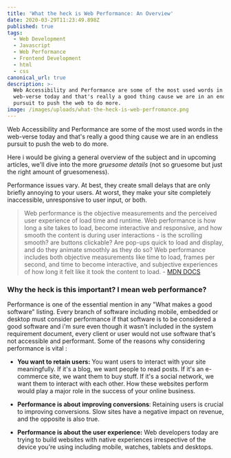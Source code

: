 ```yaml
---
title: 'What the heck is Web Performance: An Overview'
date: 2020-03-29T11:23:49.898Z
published: true
tags:
  - Web Development
  - Javascript
  - Web Performance
  - Frontend Development
  - html
  - css
canonical_url: true
description: >-
  Web Accessibility and Performance are some of the most used words in the
  web-verse today and that's really a good thing cause we are in an endless
  pursuit to push the web to do more.
image: /images/uploads/what-the-heck-is-web-perfromance.png
---
```

<!--StartFragment-->

Web Accessibility and Performance are some of the most used words in the web-verse today and that's really a good thing cause we are in an endless pursuit to push the web to do more.

Here i would be giving a general overview of the subject and in upcoming articles, we'll dive into the more *gruesome details* (not so gruesome but just the right amount of gruesomeness).

Performance issues vary. At best, they create small delays that are only briefly annoying to your users. At worst, they make your site completely inaccessible, unresponsive to user input, or both.

> Web performance is the objective measurements and the perceived user experience of load time and runtime. Web performance is how long a site takes to load, become interactive and responsive, and how smooth the content is during user interactions - is the scrolling smooth? are buttons clickable? Are pop-ups quick to load and display, and do they animate smoothly as they do so? Web performance includes both objective measurements like time to load, frames per second, and time to become interactive, and subjective experiences of how long it felt like it took the content to load. - [MDN DOCS](https://developer.mozilla.org/en-US/docs/Web/Performance)

<!--EndFragment-->

### Why the heck is this important? I mean web performance?

Performance is one of the essential mention in any "What makes a good software" listing. Every branch of software including mobile, embedded or desktop must consider performance if that software is to be considered a good software and i'm sure even though it wasn't included in the system requirement document, every client or user would not use software that's not accessible and performant. Some of the reasons why considering performance is vital :



- **You want to retain users:** You want users to interact with your site meaningfully. If it's a blog, we want people to read posts. If it's an e-commerce site, we want them to buy stuff. If it's a social network, we want them to interact with each other. How these websites perform would play a major role in the success of your online business.

- **Performance is about improving conversions**: Retaining users is crucial to improving conversions. Slow sites have a negative impact on revenue, and the opposite is also true.

- **Performance is about the user experience:** Web developers today are trying to build websites with native experiences irrespective of the device you're using including mobile, watches, tablets and desktops. 





<!--EndFragment-->